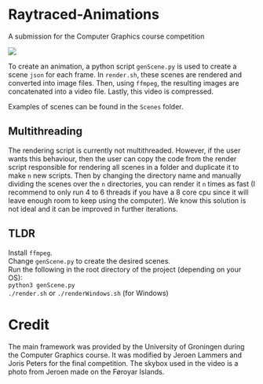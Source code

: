 # Raytraced-Animations
A submission for the Computer Graphics course competition

[![](http://img.youtube.com/vi/-m9zLEQgo_c/0.jpg)](http://www.youtube.com/watch?v=-m9zLEQgo_c "")

To create an animation, a python script `genScene.py` is used to create a scene `json` for each frame. In `render.sh`, these scenes are rendered and converted into image files. Then, using `ffmpeg`, the resulting images are concatenated into a video file. Lastly, this video is compressed.

Examples of scenes can be found in the `Scenes` folder.

## Multithreading
The rendering script is currently not multithreaded. However, if the user wants this behaviour, then the user can copy the code from the render script responsible for rendering all scenes in a folder and duplicate it to make `n` new scripts. Then by changing the directory name and manually dividing the scenes over the `n` directories, you can render it `n` times as fast (I recommend to only run 4 to 6 threads if you have a 8 core cpu since it will leave enough room to keep using the computer). We know this solution is not ideal and it can be improved in further iterations.

## TLDR
Install `ffmpeg`. \
Change `genScene.py` to create the desired scenes. \
Run the following in the root directory of the project (depending on your OS): \
`python3 genScene.py` \
`./render.sh` or `./renderWindows.sh` (for Windows)

# Credit
The main framework was provided by the University of Groningen during the Computer Graphics course. It was modified by Jeroen Lammers and Joris Peters for the final competition.
The skybox used in the video is a photo from Jeroen made on the Føroyar Islands.
